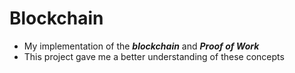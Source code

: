 # Blockchain

- My implementation of the ***blockchain*** and ***Proof of Work***
- This project gave me a better understanding of these concepts